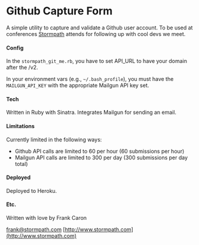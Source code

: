 Github Capture Form
===================

A simple utility to capture and validate a Github user account. To be used at conferences [Stormpath](http://www.stormpath.com) attends for following up with cool devs we meet.

#### Config

In the `stormpath_git_me.rb`, you have to set API_URL to have your domain after the /v2.

In your environment vars (e.g., `~/.bash_profile`), you must have the `MAILGUN_API_KEY` with the appropriate Mailgun API key set.

#### Tech

Written in Ruby with Sinatra. Integrates Mailgun for sending an email.

#### Limitations

Currently limited in the following ways:

* Github API calls are limited to 60 per hour (60 submissions per hour)
* Mailgun API calls are limited to 300 per day (300 submissions per day total)

#### Deployed

Deployed to Heroku.

#### Etc.

Written with love by Frank Caron

frank@stormpath.com
[http://www.stormpath.com](http://www.stormpath.com)

